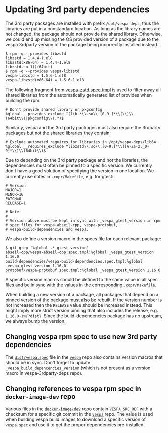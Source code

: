 # Updating 3rd party dependencies

The 3rd party packages are installed with prefix <code>/opt/vespa-deps</code>, thus the libraries are put in a nonstandard location. As long as the library names are not changed, the package should not provide the shared library. Otherwise, we could end up missing the OS provided version of a package due to the vespa 3rdparty version of the package being incorrectly installed instead.

    $ rpm -q --provides libzstd
    libzstd = 1.4.4-1.el8
    libzstd(x86-64) = 1.4.4-1.el8
    libzstd.so.1()(64bit)
    $ rpm -q --provides vespa-libzstd
    vespa-libzstd = 1.5.6-1.el8
    vespa-libzstd(x86-64) = 1.5.6-1.el8

The following fragment from [vespa-zstd.spec.tmpl](zstd/vespa-zstd.spec.tmpl) is used to filter away all shared libraries from the automatically generated list of provides when building the rpm:

    # Don't provide shared library or pkgconfig
    %global __provides_exclude ^(lib.*\\.so\\.[0-9.]*\\(\\)\\(64bit\\)|pkgconfig\\(.*)$

Similarly, vespa and the 3rd party packages must also require the 3rdparty packages but not the shared libraries they contain:

    # Exclude automated requires for libraries in /opt/vespa-deps/lib64.
    %global __requires_exclude ^libzstd\\.so\\.[0-9.]*\\([A-Za-z._0-9]*\\)\\(64bit\\)$

Due to depending on the 3rd party package and not the libraries, the dependencies must often be pinned to a specific version. We currently don't have a good solution of specifying the version in one location. We currently use notes in <code>.copr/Makefile</code>, e.g. for gtest:

```
# Version
MAJOR=1
MINOR=16
PATCH=0
RELEASE=1

# Note:
#
# Version above must be kept in sync with _vespa_gtest_version in rpm
# spec files for vespa-abseil-cpp, vespa-protobuf,
# vespa-build-dependencies and vespa.
```

We also define a version macro in the specs file for each relevant package:

    $ git grep '%global .*_gtest_version'
    abseil-cpp/vespa-abseil-cpp.spec.tmpl:%global _vespa_gtest_version 1.16.0
    build-dependencies/vespa-build-dependencies.spec.tmpl:%global _vespa_gtest_version 1.16.0
    protobuf/vespa-protobuf.spec.tmpl:%global _vespa_gtest_version 1.16.0

A specific version macros should be defined to the same value in all spec files and be in sync with the values in the corresponding <code>.copr/Makefile</code>.

When building a new version of a package, all packages that depend on a pinned version of the package must also be rebuilt. If the version number is not increased then the <code>RELEASE</code> value should be increased instead. This might imply more strict version pinning that also includes the release, e.g. <code>1.16.0-1%{?dist}</code>. Since the build-dependencies package has no upstream, we always bump the version.

## Changing vespa rpm spec to use new 3rd party dependencies

The <code>[dist/vespa.spec](https://github.com/vespa-engine/vespa/blob/master/dist/vespa.spec)</code> file in the <code>[vespa](https://github.com/vespa-engine/vespa)</code> repo also contains version macros that should be in sync. Don't forget to update <code>_vespa_build_depencencies_version</code> (which is not present as a version macro in vespa-3rdparty-deps repo).

## Changing references to vespa rpm spec in <code>docker-image-dev</code> repo

Various files in the <code>[docker-image-dev](https://github.com/vespa-engine/docker-image-dev)</code> repo contain `VESPA_SRC_REF` with a checksum for a specific git commit in the <code>[vespa](https://github.com/vespa-engine/vespa)</code> repo. The value is used when building vespa build images to download a specific version of <code>vespa.spec</code> and use it to get the proper dependencies pre-installed.
